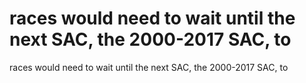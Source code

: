 # races would need to wait until the next SAC, the 2000-2017 SAC, to

races would need to wait until the next SAC, the 2000-2017 SAC, to